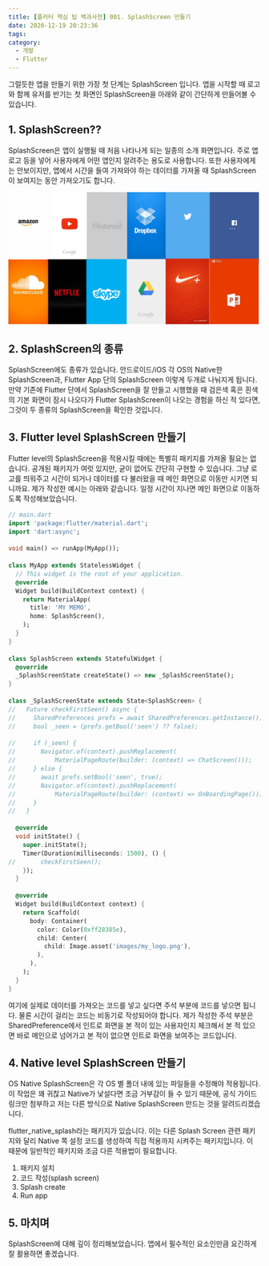 ```yaml
---
title: [플러터 핵심 팁 백과사전] 001. SplashScreen 만들기
date: 2020-12-19 20:23:36
tags:
category:
  - 개발
  - Flutter
---
```


그럴듯한 앱을 만들기 위한 가장 첫 단계는 SplashScreen 입니다. 앱을 시작할 때 로고와 함께 유저를 반기는 첫 화면인 SplashScreen을 아래와 같이 간단하게 만들어볼 수 있습니다.

## 1. SplashScreen??
SplashScreen은 앱이 실행될 때 처음 나타나게 되는 일종의 소개 화면입니다. 주로 앱 로고 등을 넣어 사용자에게 어떤 앱인지 알려주는 용도로 사용합니다. 또한 사용자에게는 안보이지만, 앱에서 시간을 들여 가져와야 하는 데이터를 가져올 때 SplashScreen이 보여지는 동안 가져오기도 합니다. 

<img src="/images/blog/splash1.png" style="border: 1px">

## 2. SplashScreen의 종류
SplashScreen에도 종류가 있습니다. 안드로이드/iOS 각 OS의 Native한 SplashScreen과, Flutter App 단의 SplashScreen 이렇게 두개로 나눠지게 됩니다. 만약 기존에 Flutter 단에서 SplashScreen을 잘 만들고 시행했을 때 검은색 혹은 흰색의 기본 화면이 잠시 나오다가 Flutter SplashScreen이 나오는 경험을 하신 적 있다면, 그것이 두 종류의 SplashScreen을 확인한 것입니다. 

## 3. Flutter level SplashScreen 만들기
Flutter level의 SplashScreen을 적용시킬 때에는 특별히 패키지를 가져올 필요는 없습니다. 공개된 패키지가 여럿 있지만, 굳이 없어도 간단히 구현할 수 있습니다. 그냥 로고를 띄워주고 시간이 되거나 데이터를 다 불러왔을 때 메인 화면으로 이동만 시키면 되니까요. 제가 작성한 예시는 아래와 같습니다. 일정 시간이 지나면 메인 화면으로 이동하도록 작성해보았습니다. 

```dart
// main.dart
import 'package:flutter/material.dart';
import 'dart:async';

void main() => runApp(MyApp());

class MyApp extends StatelessWidget {
  // This widget is the root of your application.
  @override
  Widget build(BuildContext context) {
    return MaterialApp(
      title: 'MY MEMO',
      home: SplashScreen(),
    );
  }
}

class SplashScreen extends StatefulWidget {
  @override
  _SplashScreenState createState() => new _SplashScreenState();
}

class _SplashScreenState extends State<SplashScreen> {
//   Future checkFirstSeen() async {
//     SharedPreferences prefs = await SharedPreferences.getInstance();
//     bool _seen = (prefs.getBool('seen') ?? false);

//     if (_seen) {
//       Navigator.of(context).pushReplacement(
//           MaterialPageRoute(builder: (context) => ChatScreen()));
//     } else {
//       await prefs.setBool('seen', true);
//       Navigator.of(context).pushReplacement(
//           MaterialPageRoute(builder: (context) => OnBoardingPage()));
//     }
//   }

  @override
  void initState() {
    super.initState();
    Timer(Duration(milliseconds: 1500), () {
//       checkFirstSeen();
    });
  }

  @override
  Widget build(BuildContext context) {
    return Scaffold(
      body: Container(
        color: Color(0xff28385e),
        child: Center(
          child: Image.asset('images/my_logo.png'),
        ),
      ),
    );
  }
}
```

여기에 실제로 데이터를 가져오는 코드를 넣고 싶다면 주석 부분에 코드를 넣으면 됩니다. 물론 시간이 걸리는 코드는 비동기로 작성되어야 합니다. 제가 작성한 주석 부분은 SharedPreference에서 인트로 화면을 본 적이 있는 사용자인지 체크해서 본 적 있으면 바로 메인으로 넘어가고 본 적이 없으면 인트로 화면을 보여주는 코드입니다. 

## 4. Native level SplashScreen 만들기
OS Native SplashScreen은 각 OS 별 폴더 내에 있는 파일들을 수정해야 적용됩니다. 이 작업은 꽤 귀찮고 Native가 낯설다면 조금 거부감이 들 수 있기 때문에, 공식 가이드 링크만 첨부하고 저는 다른 방식으로 Native SplashScreen 만드는 것을 알려드리겠습니다. 

flutter_native_splash라는 패키지가 있습니다. 이는 다른 Splash Screen 관련 패키지와 달리 Native 쪽 설정 코드를 생성하여 직접 적용까지 시켜주는 패키지입니다. 이 때문에 일반적인 패키지와 조금 다른 적용법이 필요합니다. 

1. 패키지 설치
2. 코드 작성(splash screen)
3. Splash create
4. Run app

## 5. 마치며
SplashScreen에 대해 깊이 정리해보았습니다. 앱에서 필수적인 요소인만큼 요긴하게 잘 활용하면 좋겠습니다.